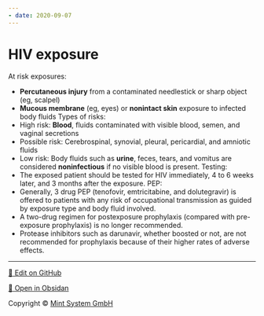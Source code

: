 ```yaml
---
- date: 2020-09-07
---
```


# HIV exposure

<!-- healthcare HIV exposure types, management -->

At risk exposures:
- **Percutaneous injury** from a contaminated needlestick or sharp object (eg, scalpel)
- **Mucous membrane** (eg, eyes) or **nonintact skin** exposure to infected body fluids
Types of risks:
- High risk:  **Blood**, fluids contaminated with visible blood, semen, and vaginal secretions
- Possible risk:  Cerebrospinal, synovial, pleural, pericardial, and amniotic fluids
- Low risk: Body fluids such as **urine**, feces, tears, and vomitus are considered **noninfectious** if no visible blood is present.
Testing: 
- The exposed patient should be tested for HIV immediately, 4 to 6 weeks later, and 3 months after the exposure. 
PEP:
- Generally, 3 drug PEP (tenofovir, emtricitabine, and dolutegravir) is offered to patients with any risk of occupational transmission as guided by exposure type and body fluid involved.
- A two-drug regimen for postexposure prophylaxis (compared with pre-exposure prophylaxis) is no longer recommended.
- Protease inhibitors such as darunavir, whether boosted or not, are not recommended for prophylaxis because of their higher rates of adverse effects.

<hr>

[📝 Edit on GitHub](https://github.com/Mint-System/Knowledge/blob/master/HIV%20exposure.md)

[📂 Open in Obsidan](obsidian://open?vault=Knowledge%20Mint%20System&file=HIV%20exposure.md ':target=_self')

<footer>Copyright © <a href="https://www.mint-system.ch/">Mint System GmbH</a></footer>